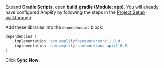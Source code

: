 Expand **Gradle Scripts**, open **build.gradle (Module: app)**. You will already have configured Amplify by following the steps in the [Project Setup walkthrough](~/lib/project-setup/create-application.md).

Add these libraries into the `dependencies` block:
```groovy
dependencies {
    implementation 'com.amplifyframework:core:1.0.0'
    implementation 'com.amplifyframework:aws-api:1.0.0'
}
```

Click **Sync Now**.